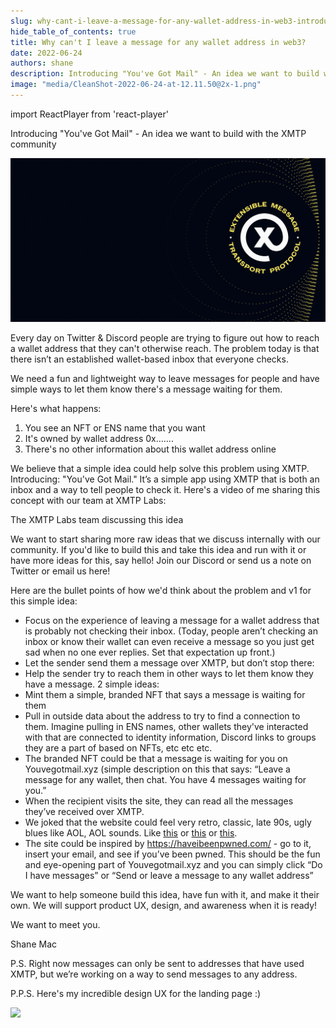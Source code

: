 ```yaml
---
slug: why-cant-i-leave-a-message-for-any-wallet-address-in-web3-introducing-youve-got-mail-an-idea-we-want-to-build-with-the-community
hide_table_of_contents: true
title: Why can't I leave a message for any wallet address in web3?
date: 2022-06-24
authors: shane
description: Introducing "You've Got Mail" - An idea we want to build with the XMTP community
image: "media/CleanShot-2022-06-24-at-12.11.50@2x-1.png"
---
```

import ReactPlayer from 'react-player'

Introducing "You've Got Mail" - An idea we want to build with the XMTP community

![](media/CleanShot-2022-06-24-at-12.11.50@2x-1.png)

<!--truncate-->

Every day on Twitter & Discord people are trying to figure out how to reach a wallet address that they can't otherwise reach. The problem today is that there isn’t an established wallet-based inbox that everyone checks.

We need a fun and lightweight way to leave messages for people and have simple ways to let them know there's a message waiting for them.

Here's what happens:

1. You see an NFT or ENS name that you want
2. It's owned by wallet address 0x.......
3. There's no other information about this wallet address online

We believe that a simple idea could help solve this problem using XMTP. Introducing: "You've Got Mail." It’s a simple app using XMTP that is both an inbox and a way to tell people to check it. Here's a video of me sharing this concept with our team at XMTP Labs:

<ReactPlayer width="100%" controls url='https://youtu.be/cmE0xNrls_E' />

The XMTP Labs team discussing this idea

We want to start sharing more raw ideas that we discuss internally with our community. If you'd like to build this and take this idea and run with it or have more ideas for this, say hello! Join our Discord or send us a note on Twitter or email us here!

Here are the bullet points of how we'd think about the problem and v1 for this simple idea:

- Focus on the experience of leaving a message for a wallet address that is probably not checking their inbox. (Today, people aren’t checking an inbox or know their wallet can even receive a message so you just get sad when no one ever replies. Set that expectation up front.)
- Let the sender send them a message over XMTP, but don’t stop there:
- Help the sender try to reach them in other ways to let them know they have a message. 2 simple ideas:
- Mint them a simple, branded NFT that says a message is waiting for them
- Pull in outside data about the address to try to find a connection to them. Imagine pulling in ENS names, other wallets they've interacted with that are connected to identity information, Discord links to groups they are a part of based on NFTs, etc etc etc.
- The branded NFT could be that a message is waiting for you on Youvegotmail.xyz (simple description on this that says: “Leave a message for any wallet, then chat. You have 4 messages waiting for you.”
- When the recipient visits the site, they can read all the messages they’ve received over XMTP.
- We joked that the website could feel very retro, classic, late 90s, ugly blues like AOL, AOL sounds. Like [this](https://winworldpc.com/product/aol-instant-messenge/10) or [this](https://poolsuite.net/) or [this](https://www.youtube.com/watch?v=dFuUCpBbbHw).
- The site could be inspired by https://haveibeenpwned.com/  - go to it, insert your email, and see if you’ve been pwned. This should be the fun and eye-opening part of Youvegotmail.xyz and you can simply click “Do I have messages” or “Send or leave a message to any wallet address”

We want to help someone build this idea, have fun with it, and make it their own. We will support product UX, design, and awareness when it is ready!

We want to meet you.

Shane Mac

P.S. Right now messages can only be sent to addresses that have used XMTP, but we’re working on a way to send messages to any address.

P.P.S. Here's my incredible design UX for the landing page :)

![](media/CleanShot-2022-06-22-at-14.21.34@2x.png)
